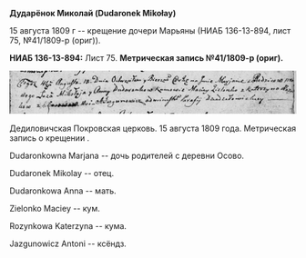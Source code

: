 **Дударёнок Миколай (Dudaronek Mikołay)**

15 августа 1809 г -- крещение дочери Марьяны (НИАБ 136-13-894, лист 75,
№41/1809-р (ориг)).

**НИАБ 136-13-894:** Лист 75. **Метрическая запись №41/1809-р (ориг).**

![](./media/9efbe3441cc0ee2c67cddc6e8962ef349022fc78.png)

Дедиловичская Покровская церковь. 15 августа 1809 года. Метрическая
запись о крещении .

Dudaronkowna Marjana -- дочь родителей с деревни Осовo.

Dudaronek Mikolay -- отец.

Dudaronkowa Anna -- мать.

Zielonko Maciey -- кум.

Rozynkowa Katerzyna -- кума.

Jazgunowicz Antoni -- ксёндз.

